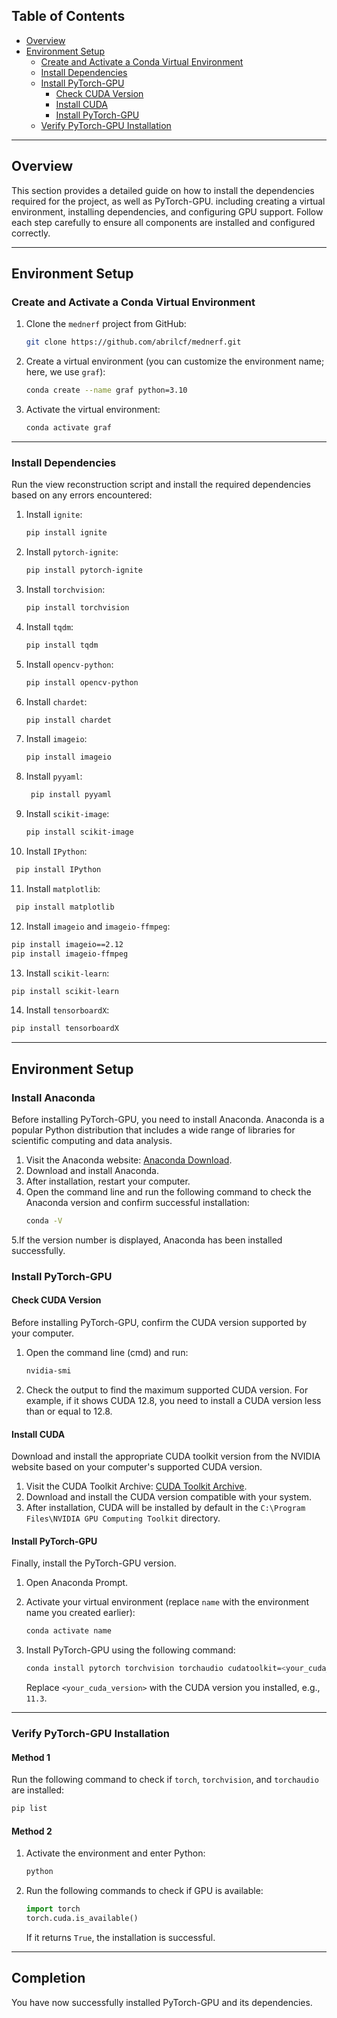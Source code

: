 ## Table of Contents
- [Overview](#overview)
- [Environment Setup](#environment-setup)
  - [Create and Activate a Conda Virtual Environment](#create-and-activate-a-conda-virtual-environment)
  - [Install Dependencies](#install-dependencies)
  - [Install PyTorch-GPU](#install-pytorch-gpu)
    - [Check CUDA Version](#check-cuda-version)
    - [Install CUDA](#install-cuda)
    - [Install PyTorch-GPU](#install-pytorch-gpu-1)
  - [Verify PyTorch-GPU Installation](#verify-pytorch-gpu-installation)

---

## Overview
This section provides a detailed guide on how to install the dependencies required for the project, as well as PyTorch-GPU. including creating a virtual environment, installing dependencies, and configuring GPU support. Follow each step carefully to ensure all components are installed and configured correctly.

---

## Environment Setup

### Create and Activate a Conda Virtual Environment

1. Clone the `mednerf` project from GitHub:
   ```bash
   git clone https://github.com/abrilcf/mednerf.git

2. Create a virtual environment (you can customize the environment name; here, we use `graf`):
   ```bash
   conda create --name graf python=3.10
   ```

3. Activate the virtual environment:
   ```bash
   conda activate graf
   ```

---

### Install Dependencies

Run the view reconstruction script and install the required dependencies based on any errors encountered:

1. Install `ignite`:
   ```bash
   pip install ignite
   ```

2. Install `pytorch-ignite`:
   ```bash
   pip install pytorch-ignite
   ```

3. Install `torchvision`:
   ```bash
   pip install torchvision
   ```

4. Install `tqdm`:
   ```bash
   pip install tqdm
   ```

5. Install `opencv-python`:
   ```bash
   pip install opencv-python
   ```

6. Install `chardet`:
   ```bash
   pip install chardet
   ```

7. Install `imageio`:
   ```bash
   pip install imageio
   ```
   
8. Install `pyyaml`:
   ```bash
    pip install pyyaml
   ```

9. Install `scikit-image`:
   ```bash
   pip install scikit-image
   ```

10. Install `IPython`:
   ```bash
    pip install IPython
   ```

11. Install `matplotlib`:
   ```bash
    pip install matplotlib
   ```

12. Install `imageio` and `imageio-ffmpeg`:
   ```bash
   pip install imageio==2.12
   pip install imageio-ffmpeg
   ```

13. Install `scikit-learn`:
   ```bash
   pip install scikit-learn
   ```

14. Install `tensorboardX`:
   ```bash
   pip install tensorboardX
   ```

---

## Environment Setup
### Install Anaconda
Before installing PyTorch-GPU, you need to install Anaconda. Anaconda is a popular Python distribution that includes a wide range of libraries for scientific computing and data analysis.

1. Visit the Anaconda website: [Anaconda Download](https://www.anaconda.com/download).
2. Download and install Anaconda.
3. After installation, restart your computer.
4. Open the command line and run the following command to check the Anaconda version and confirm successful installation:
   ```bash
   conda -V
5.If the version number is displayed, Anaconda has been installed successfully.
### Install PyTorch-GPU

#### Check CUDA Version
Before installing PyTorch-GPU, confirm the CUDA version supported by your computer.

1. Open the command line (cmd) and run:
   ```bash
   nvidia-smi
   ```

2. Check the output to find the maximum supported CUDA version. For example, if it shows CUDA 12.8, you need to install a CUDA version less than or equal to 12.8.

#### Install CUDA
Download and install the appropriate CUDA toolkit version from the NVIDIA website based on your computer's supported CUDA version.

1. Visit the CUDA Toolkit Archive: [CUDA Toolkit Archive](https://developer.nvidia.com/cuda-toolkit-archive).
2. Download and install the CUDA version compatible with your system.
3. After installation, CUDA will be installed by default in the `C:\Program Files\NVIDIA GPU Computing Toolkit` directory.

#### Install PyTorch-GPU
Finally, install the PyTorch-GPU version.

1. Open Anaconda Prompt.
2. Activate your virtual environment (replace `name` with the environment name you created earlier):
   ```bash
   conda activate name
   ```

3. Install PyTorch-GPU using the following command:
   ```bash
   conda install pytorch torchvision torchaudio cudatoolkit=<your_cuda_version> -c pytorch
   ```
   Replace `<your_cuda_version>` with the CUDA version you installed, e.g., `11.3`.

---

### Verify PyTorch-GPU Installation

#### Method 1
Run the following command to check if `torch`, `torchvision`, and `torchaudio` are installed:
```bash
pip list
```

#### Method 2
1. Activate the environment and enter Python:
   ```bash
   python
   ```

2. Run the following commands to check if GPU is available:
   ```python
   import torch
   torch.cuda.is_available()
   ```
   If it returns `True`, the installation is successful.

---

## Completion
You have now successfully installed PyTorch-GPU and its dependencies.




